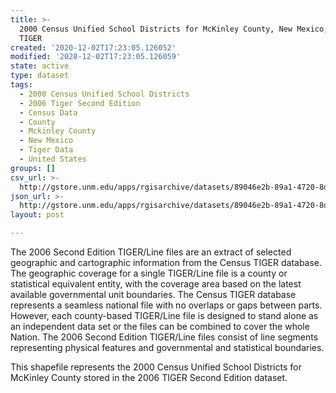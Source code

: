 ```yaml
---
title: >-
  2000 Census Unified School Districts for McKinley County, New Mexico, 2006se
  TIGER
created: '2020-12-02T17:23:05.126052'
modified: '2020-12-02T17:23:05.126059'
state: active
type: dataset
tags:
  - 2000 Census Unified School Districts
  - 2006 Tiger Second Edition
  - Census Data
  - County
  - Mckinley County
  - New Mexico
  - Tiger Data
  - United States
groups: []
csv_url: >-
  http://gstore.unm.edu/apps/rgisarchive/datasets/89046e2b-89a1-4720-8d99-047fdcc5d9e5/tgr2006se_mcki_sduni00.derived.csv
json_url: >-
  http://gstore.unm.edu/apps/rgisarchive/datasets/89046e2b-89a1-4720-8d99-047fdcc5d9e5/tgr2006se_mcki_sduni00.derived.json
layout: post

---
```

The 2006 Second Edition TIGER/Line files are an extract of selected geographic and cartographic information from the Census TIGER database.  The geographic coverage for a single TIGER/Line file is a county or statistical equivalent entity, with the coverage area based on the latest available governmental unit boundaries. The Census TIGER database represents a seamless national file with no overlaps or gaps between parts.  However, each county-based TIGER/Line file is designed to stand alone as an independent data set or the files can be combined to cover the whole Nation.  The 2006 Second Edition  TIGER/Line files consist of line segments representing physical features and governmental and statistical boundaries.  

This shapefile represents the 2000 Census Unified School Districts for McKinley County stored in the 2006 TIGER Second Edition dataset.
